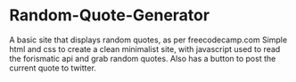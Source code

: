 # Random-Quote-Generator
A basic site that displays random quotes, as per freecodecamp.com
  Simple html and css to create a clean minimalist site, with javascript used to read the forismatic api and grab random quotes. 
  Also has a button to post the current quote to twitter.
